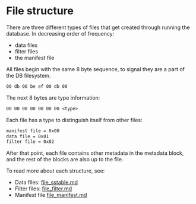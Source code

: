 # File structure

There are three different types of files that get created through running the database. In decreasing order of frequency:

- data files
- filter files
- the manifest file

All files begin with the same 8 byte sequence, to signal they are a part of the DB filesystem.

```txt
00 db 00 be ef 00 db 00
```

The next 8 bytes are type information:

```txt
00 00 00 00 00 00 00 <type>
```

Each file has a type to distinguish itself from other files:

```txt
manifest file = 0x00
data file = 0x01
filter file = 0x02
```

After that point, each file contains other metadata in the metadata block, and the rest of the blocks are also up to the file.

To read more about each structure, see:

- Data files: [file_sstable.md](./file_sstable.md)
- Filter files: [file_filter.md](./file_filter.md)
- Manifest file [file_manifest.md](./file_manifest.md)
